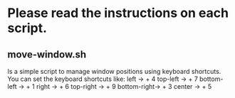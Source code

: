 Please read the instructions on each script.
============================================

move-window.sh
--------------

Is a simple script to manage window positions using keyboard shortcuts.
You can set the keyboard shortcuts like:
    left        ->      <Super> + 4
    top-left    ->      <Super> + 7
    bottom-left ->      <Super> + 1
    right       ->      <Super> + 6
    top-right   ->      <Super> + 9
    bottom-right->      <Super> + 3
    center      ->      <Super> + 5
    
    
